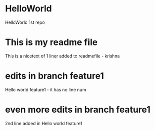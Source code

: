 # HelloWorld
HelloWorld 1st repo
# This is my readme file
This is a nicetext of 1 liner added to readmefile - krishna
# edits in branch feature1
Hello world feature1 - it has no line num
# even more edits in branch feature1
2nd line added in Hello world feature1
